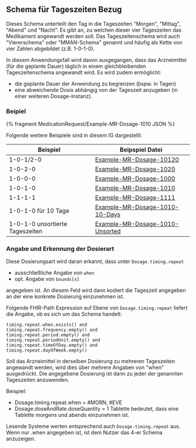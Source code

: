 ## Schema für Tageszeiten Bezug

Dieses Schema unterteilt den Tag in die Tageszeiten "Morgen", "Mittag", "Abend" und "Nacht".
Es gibt an, zu welchen dieser vier Tageszeiten das Medikament angewandt werden soll. Das Tageszeitenschema wird auch "Viererschema" oder "MMAN-Schema" genannt und häufig als Kette von vier Zahlen abgebildet (z.B. 1-0-1-0). 

In diesem Anwendungsfall wird davon ausgegangen, dass das Arzneimittel (für die geplante Dauer) täglich in einem gleichbleibenden Tageszeitenschema angewandt wird. Es wird zudem ermöglicht:

- die geplante Dauer der Anwendung zu begrenzen (bspw. in Tagen)
- eine abweichende Dosis abhängig von der Tageszeit anzugeben (in einer weiteren Dosage-Instanz).

### Beipiel

{% fragment MedicationRequest/Example-MR-Dosage-1010 JSON %}

Folgende weitere Beispiele sind in diesem IG dargestellt:

| Beispiel    | Beipspiel Datei |
| -------- | ------- |
| 1-0-1/2-0  | [Example-MR-Dosage-10120](./MedicationRequest-Example-MR-Dosage-10120.html)    |
| 1-0-2-0 | [Example-MR-Dosage-1020](./MedicationRequest-Example-MR-Dosage-1020.html)     |
| 1-0-0-0    | [Example-MR-Dosage-1000](./MedicationRequest-Example-MR-Dosage-1000.html)    |
| 1-0-1-0    | [Example-MR-Dosage-1010](./MedicationRequest-Example-MR-Dosage-1010.html)    |
| 1-1-1-1    | [Example-MR-Dosage-1111](./MedicationRequest-Example-MR-Dosage-1111.html)    |
| 1-0-1-0 für 10 Tage   | [Example-MR-Dosage-1010-10-Days](./MedicationRequest-Example-MR-Dosage-1010-10-Days.html)    |
| 1-0-1-0 unsortierte Tageszeiten  | [Example-MR-Dosage-1010-Unsorted](./MedicationRequest-Example-MR-Dosage-1010-Unsorted.html)    |

### Angabe und Erkennung der Dosierart

Diese Dosierungsart wird daran erkannt, dass unter `Dosage.timing.repeat`

- ausschließliche Angabe von `when`
- opt. Angabe von `bounds[x]`
  
angegeben ist. An diesem Feld wird dann kodiert die Tageszeit angegeben an der eine konkrete Dosierung einzunehmen ist.

Folgende FHIR-Path Expression auf Ebene von `Dosage.timing.repeat` liefert die Angabe, ob es sich um das Schema handelt:

```
timing.repeat.when.exists() and
timing.repeat.frequency.empty() and
timing.repeat.period.empty() and
timing.repeat.periodUnit.empty() and
timing.repeat.timeOfDay.empty() and
timing.repeat.dayOfWeek.empty()
```

Soll das Arzneimittel in derselben Dosierung zu mehreren Tageszeiten angewandt werden, wird dies über mehrere Angaben von "when" ausgedrückt. Die angegebene Dosierung ist dann zu jeder der genannten Tageszeiten anzuwenden. 

Beispiel:
- Dosage.timing.repeat.when = #MORN, #EVE
- Dosage.doseAndRate.doseQuantity = 1 Tablette
bedeutet, dass eine Tablette morgens und abends einzunehmen ist.

Lesende Systeme werten entsprechend auch `Dosage.timing.repeat` aus. Wenn nur .when angegeben ist, ist dem Nutzer das 4-er Schema anzuzeigen.
